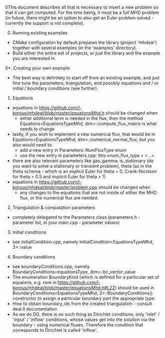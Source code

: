0This document describes all that is necessary to insert a new problem so that it can get computed. For the time being, it must be a full MHD problem (in future, there might be an option to also get an Euler problem solved - currently the support is not complete).

0. Running existing examples
  * CMake configuration by default prepares the library (project 'mhdeal') together with several examples (in the 'examples' directory).
  * Build either the entire set of projects, or just the library and the example you are interested in.

0*. Creating your own example
  * The best way is definitely to start off from an existing example, and just fine tune the parameters, triangulation, and possibly equations and / or initial / boundary conditions (see further).

1. Equations
  * equations in https://github.com/l-korous/mhdeal/blob/master/equationsMhd.h should be changed when
    * either additional term is needed in the flux, then the method Equations<EquationsTypeMhd, dim>::compute_flux_matrix is what needs to change
   * lastly, if you wish to implement a new numerical flux, that would be in Equations<EquationsTypeMhd, dim>::numerical_normal_flux, but you also would need to:
      * add a new entry in Parameters::NumFluxType enum
      * use the new entry in parameters.cpp: this->num_flux_type = <...>
   * there are also relevant parameters like gas_gamma, is_stationary (do you want to solve a stationary or transient problem), theta (as in the theta schema - which is an explicit Euler for theta = 0, Crank-Nicolson for theta = 0.5 and implicit Euler for theta = 1)
  * equations in https://github.com/l-korous/mhdeal/blob/master/problem.cpp should be changed when
    * any changes to the equations that are not inside of either the MHD flux, or the numerical flux are needed.
  
2. Triangulation & computation parameters
  * completely delegated to the Parameters class (parameters.h - parameter list, in your main.cpp - parameter values)

3. Initial conditions
  * see initialCondition.cpp, namely InitialCondition<EquationsTypeMhd, 3>::value

4. Boundary conditions
  * see boundaryConditions.cpp, namely BoundaryConditions<equationsType, dim>::bc_vector_value
  * The enumeration BoundaryKind (which is defined for a particular set of equaions, e.g. now in https://github.com/l-korous/mhdeal/blob/master/equationsMhd.h#L22) should be used in BoundaryConditions<EquationsTypeMhd, 3>::BoundaryConditions() constructor to assign a particular boundary part the appropriate type.
   * How to obtain boundary_ids from the created triangulation - consult deal.II documentation
   * As we do DG, there is no such thing as Dirichlet conditions, only 'inlet' / 'input' / 'inflow' conditions, whose values get into the solution via the boundary - using numerical fluxes. Therefore the condition that corresponds to Dirichlet is called 'inflow'.
